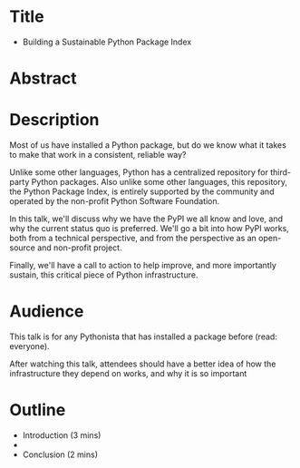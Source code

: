# Title

* Building a Sustainable Python Package Index

# Abstract


# Description

Most of us have installed a Python package, but do we know what it takes to make that work in a consistent, reliable way?

Unlike some other languages, Python has a centralized repository for third-party Python packages. Also unlike some other languages, this repository, the Python Package Index, is entirely supported by the community and operated by the non-profit Python Software Foundation.

In this talk, we'll discuss why we have the PyPI we all know and love, and why the current status quo is preferred.  We'll go a bit into how PyPI works, both from a technical perspective, and from the perspective as an open-source and non-profit project.

Finally, we'll have a call to action to help improve, and more importantly sustain, this critical piece of Python infrastructure.


# Audience

This talk is for any Pythonista that has installed a package before (read: everyone).

After watching this talk, attendees should have a better idea of how the infrastructure they depend on works, and why it is so important

# Outline

* Introduction (3 mins)
*
* Conclusion (2 mins)
